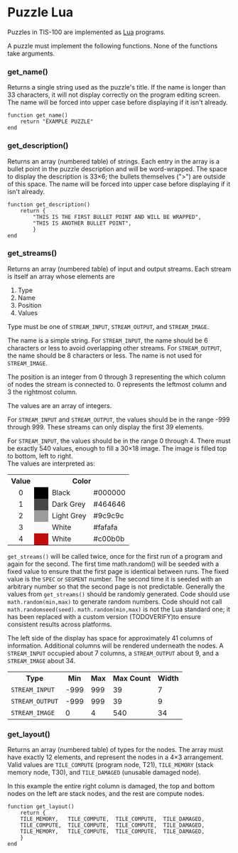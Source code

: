 Puzzle Lua
==========

Puzzles in TIS-100 are implemented as [Lua](http://www.lua.org/) programs.

A puzzle must implement the following functions.  None of the functions take arguments.



### get_name()

Returns a single string used as the puzzle's title.  If the name is longer than 33 characters, it will not display correctly on the program editing screen.
The name will be forced into upper case before displaying if it isn't already.

	function get_name()
		return "EXAMPLE PUZZLE"
	end



### get_description()

Returns an array (numbered table) of strings.  Each entry in the array is a bullet point in the puzzle description and will be word-wrapped.  The space to display the description is 33×6; the bullets themselves (">") are outside of this space.
The name will be forced into upper case before displaying if it isn't already.

	function get_description()
		return {
			"THIS IS THE FIRST BULLET POINT AND WILL BE WRAPPED",
			"THIS IS ANOTHER BULLET POINT",
			}
	end



### get_streams()

Returns an array (numbered table) of input and output streams. Each stream is itself an array whose elements are

1. Type
2. Name
3. Position
4. Values

Type must be one of `STREAM_INPUT`, `STREAM_OUTPUT`, and `STREAM_IMAGE`.

The name is a simple string.  For `STREAM_INPUT`, the name should be 6 characters or less to avoid overlapping other streams.  For `STREAM_OUTPUT`, the name should be 8 characters or less.  The name is not used for `STREAM_IMAGE`.

The position is an integer from 0 through 3 representing the which column of nodes the stream is connected to. 0 represents the leftmost column and 3 the rightmost column.

The values are an array of integers.

For `STREAM_INPUT` and `STREAM_OUTPUT`, the values should be in
the range -999 through 999.  These streams can only display the
first 39 elements.

For `STREAM_INPUT`, the values should be in the range 0 through
4.  There must be exactly 540 values, enough to fill a 30×18
image.  The image is filled top to bottom, left to right.  
The values are interpreted as:

<table>
<tr><th>Value</th><th colspan="3">Color</th></tr>
<tr><td style="text-align:center">0</td><td style="width: 1em; background-color: black">&nbsp;</td><td>Black</td><td>#000000</td></tr>
<tr><td style="text-align:center">1</td><td style="width: 1em; background-color: #464646">&nbsp;</td><td>Dark Grey</td><td>#464646</td></tr>
<tr><td style="text-align:center">2</td><td style="width: 1em; background-color: #9c9c9c">&nbsp;</td><td>Light Grey</td><td>#9c9c9c</td></tr>
<tr><td style="text-align:center">3</td><td style="width: 1em; background-color: #fafafa">&nbsp;</td><td>White</td><td>#fafafa</td></tr>
<tr><td style="text-align:center">4</td><td style="width: 1em; background-color: #c00b0b">&nbsp;</td><td>White</td><td>#c00b0b</td></tr>
</table>

`get_streams()` will be called twice, once for the first run of
a program and again for the second.  The first time math.random()
will be seeded with a fixed value to ensure that the first page
is identical between runs.
The fixed value is the `SPEC` or `SEGMENT` number.
The second time it is seeded with an
arbitrary number so that the second page is not predictable.
Generally the values from
`get_streams()` should be randomly generated.  Code should use
`math.random(min,max)` to generate random numbers.  Code should
not call `math.randomseed(seed)`.
`math.random(min,max)` is not the Lua standard one; it has been
replaced with a custom version (TODOVERIFY)to ensure consistent
results across platforms.

The left side of the display has space for approximately 41
columns of information.  Additional columns will be rendered
underneath the nodes.  A `STREAM_INPUT` occupied about 7 columns,
a `STREAM_OUTPUT` about 9, and a `STREAM_IMAGE` about 34.


<table>
<tr>
	<th>Type</th>
	<th>Min</th>
	<th>Max</th>
	<th>Max Count</th>
	<th>Width</th>
</tr>
<tr>
	<td><code>STREAM_INPUT</code></td>
	<td class="n">-999</td>
	<td class="n">999</td>
	<td class="n">39</td>
	<td class="n">7</td>
</tr>
<tr>
	<td><code>STREAM_OUTPUT</code></td>
	<td class="n">-999</td>
	<td class="n">999</td>
	<td class="n">39</td>
	<td class="n">9</td>
</tr>
<tr>
	<td><code>STREAM_IMAGE</code></td>
	<td class="n">0</td>
	<td class="n">4</td>
	<td class="n">540</td>
	<td class="n">34</td>
</tr>
</table>




### get_layout()

Returns an array (numbered table) of types for the nodes.  The array must have exactly 12 elements, and represent the nodes in a 4×3 arrangement.  Valid values are `TILE_COMPUTE` (program node, T21), `TILE_MEMORY` (stack memory node, T30), and `TILE_DAMAGED` (unusable damaged node).

In this example the entire right column is damaged, the top and bottom nodes on the left are stack nodes, and the rest are compute nodes.

	function get_layout()
		return { 
		TILE_MEMORY,   TILE_COMPUTE,  TILE_COMPUTE,  TILE_DAMAGED,
		TILE_COMPUTE,  TILE_COMPUTE,  TILE_COMPUTE,  TILE_DAMAGED,
		TILE_MEMORY,   TILE_COMPUTE,  TILE_COMPUTE,  TILE_DAMAGED,
		}
	end


